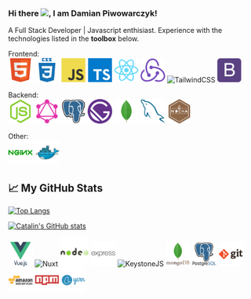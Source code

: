 ### Hi there <img src="https://raw.githubusercontent.com/MartinHeinz/MartinHeinz/master/wave.gif" width="30px">, I am Damian Piwowarczyk!

A Full Stack Developer | Javascript enthisiast. Experience with the technologies listed in the **toolbox** below.

Frontend:
<br/>
<img src="https://github.com/devicons/devicon/blob/master/icons/html5/html5-original.svg" alt="HTML" width="50" height="50"/>
<img src="https://github.com/devicons/devicon/blob/master/icons/css3/css3-plain-wordmark.svg" alt="CSS" width="50" height="50"/>
<img src="https://github.com/devicons/devicon/blob/master/icons/javascript/javascript-original.svg" alt="JavaScript" width="50" height="50"/>
<img src="https://github.com/devicons/devicon/blob/master/icons/typescript/typescript-plain.svg" alt="TypeScript" width="50" height="50"/>
<img src="https://github.com/devicons/devicon/blob/master/icons/react/react-original.svg" alt="React" width="50" height="50" />
<img src="https://github.com/devicons/devicon/blob/master/icons/redux/redux-original.svg" alt="Redux" width="50" height="50" />
<img src="https://cdn.worldvectorlogo.com/logos/tailwindcss.svg" alt="TailwindCSS" width="50" height="50"/> 
<img src="https://github.com/devicons/devicon/blob/master/icons/bootstrap/bootstrap-plain.svg" width="50" height="50"/>

Backend:
<br/>
<img src="https://github.com/devicons/devicon/blob/master/icons/nodejs/nodejs-plain.svg" width="50" height="50"/>
<img src="https://github.com/devicons/devicon/blob/master/icons/graphql/graphql-plain.svg" width="50" height="50"/>
<img src="https://github.com/devicons/devicon/blob/master/icons/postgresql/postgresql-original.svg" alt="PostgreSQL" width="50" height="50"/>
<img src="https://github.com/devicons/devicon/blob/master/icons/gatsby/gatsby-original.svg" width="50" height="50"/>
<img src="https://github.com/devicons/devicon/blob/master/icons/mongodb/mongodb-original.svg" alt="MongoDB" width="50" height="50"/>
<img src="https://github.com/devicons/devicon/blob/master/icons/mysql/mysql-original.svg" alt="MySQL" width="50" height="50"/>
<img src="https://github.com/devicons/devicon/blob/master/icons/mocha/mocha-plain.svg" alt="Mocha" width="50" height="50"/>

Other:
<br/>
<img src="https://github.com/devicons/devicon/blob/master/icons/nginx/nginx-original.svg" width="50" height="50"/>
<img src="https://github.com/devicons/devicon/blob/master/icons/docker/docker-original.svg" width="50" height="50"/>





## &#x1f4c8; My GitHub Stats

[![Top Langs](https://github-readme-stats.vercel.app/api/top-langs/?username=przpiw&hide=java,html,css&theme=radical)](https://github.com/przpiw/github-readme-stats)



[![Catalin's GitHub stats](https://github-readme-stats.vercel.app/api?username=przpiw&theme=radical)](https://github.com/przpiw/github-readme-stats)

<img src="https://github.com/devicons/devicon/blob/master/icons/vuejs/vuejs-original-wordmark.svg" alt="VueJS" width="50" height="50"/> <img src="https://nuxtjs.org/logos/nuxtjs-typo.svg" alt="Nuxt" width="90" height="50"/> 
<img src="https://github.com/devicons/devicon/blob/master/icons/nodejs/nodejs-original-wordmark.svg" alt="NodeJS" width="60" height="60"/>
<img src="https://github.com/devicons/devicon/blob/master/icons/express/express-original-wordmark.svg" alt="ExpressJS" width="50" height="50"/> <img src="https://cdn.worldvectorlogo.com/logos/keystonejs.svg" alt="KeystoneJS" width="50" height="50"/>
<img src="https://github.com/devicons/devicon/blob/master/icons/mongodb/mongodb-original-wordmark.svg" alt="MongoDB" width="50" height="50"/>
<img src="https://github.com/devicons/devicon/blob/master/icons/postgresql/postgresql-original-wordmark.svg" alt="PostgreSQL" width="50" height="50"/>
<img src="https://github.com/devicons/devicon/blob/master/icons/git/git-original-wordmark.svg" alt="Git" width="50" height="50"/>
<img src="https://github.com/devicons/devicon/blob/master/icons/amazonwebservices/amazonwebservices-original-wordmark.svg" alt="AWS" width="50" height="50"/>
<img src="https://github.com/devicons/devicon/blob/master/icons/npm/npm-original-wordmark.svg" alt="npm" width="50" height="50"/> <img src="https://github.com/devicons/devicon/blob/master/icons/yarn/yarn-original-wordmark.svg" alt="yarn" width="50" height="50"/> 
